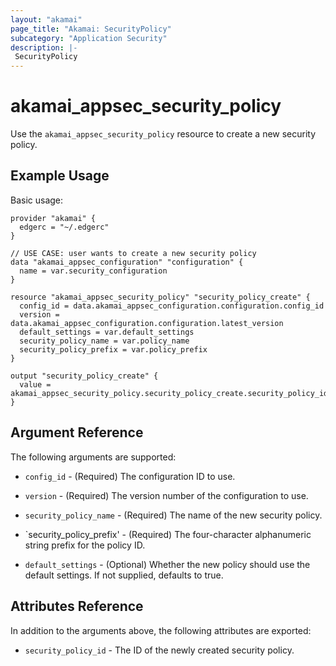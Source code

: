 ```yaml
---
layout: "akamai"
page_title: "Akamai: SecurityPolicy"
subcategory: "Application Security"
description: |-
 SecurityPolicy
---
```


# akamai_appsec_security_policy

Use the `akamai_appsec_security_policy` resource to create a new security policy.

## Example Usage

Basic usage:

```hcl
provider "akamai" {
  edgerc = "~/.edgerc"
}

// USE CASE: user wants to create a new security policy
data "akamai_appsec_configuration" "configuration" {
  name = var.security_configuration
}

resource "akamai_appsec_security_policy" "security_policy_create" {
  config_id = data.akamai_appsec_configuration.configuration.config_id
  version = data.akamai_appsec_configuration.configuration.latest_version
  default_settings = var.default_settings
  security_policy_name = var.policy_name
  security_policy_prefix = var.policy_prefix
}

output "security_policy_create" {
  value = akamai_appsec_security_policy.security_policy_create.security_policy_id
}
```

## Argument Reference

The following arguments are supported:

* `config_id` - (Required) The configuration ID to use.

* `version` - (Required) The version number of the configuration to use.

* `security_policy_name` - (Required) The name of the new security policy.

* `security_policy_prefix' - (Required) The four-character alphanumeric string prefix for the policy ID.

* `default_settings` - (Optional) Whether the new policy should use the default settings. If not supplied, defaults to true.

## Attributes Reference

In addition to the arguments above, the following attributes are exported:

* `security_policy_id` - The ID of the newly created security policy.

